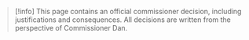 > [!info] This page contains an official commissioner decision, including justifications and consequences. All decisions are written from the perspective of Commissioner Dan.
